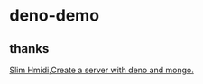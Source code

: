 # deno-demo


## thanks 

[Slim Hmidi,Create a server with deno and mongo.](https://dev.to/slimhmidi/create-a-server-with-deno-and-mongo-206l)
